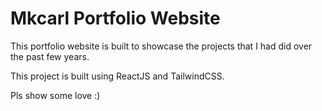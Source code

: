 # Mkcarl Portfolio Website
This portfolio website is built to showcase the projects that I had did over the past few years. 

This project is built using ReactJS and TailwindCSS. 

Pls show some love :)
